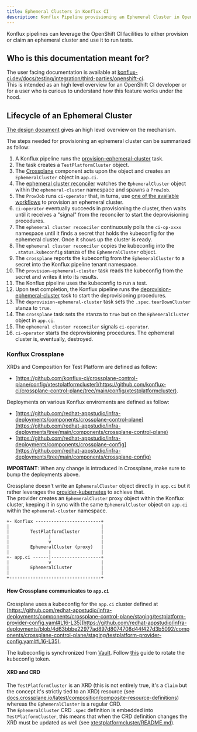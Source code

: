 ```yaml
---
title: Ephemeral Clusters in Konflux CI
description: Konflux Pipeline provisioning an Ephemeral Cluster in OpenShift CI
---
```


Konflux pipelines can leverage the OpenShift CI facilities to either provision or claim an
ephemeral cluster and use it to run tests.  

## Who is this documentation meant for?

The user facing documentation is available at [konflux-ci.dev/docs/testing/integration/third-parties/openshift-ci](https://konflux-ci.dev/docs/testing/integration/third-parties/openshift-ci/).  
This is intended as an high level overview for an OpenShift CI developer or for a user who is curious to understand how this feature works under the hood.

## Lifecycle of an Ephemeral Cluster

[The design document](https://docs.google.com/document/d/1RLE4PcRXWwXg7GTnyOxzOAq9FtLXMZxOhRRioMxQhJc/edit?tab=t.0#heading=h.x9snb54sjlu9) gives an high level overview on the mechanism.

The steps needed for provisioning an ephemeral cluster can be summarized as follow:
1. A Konflux pipeline runs the [provision-ephemeral-cluster](https://github.com/openshift/konflux-tasks/tree/main/tasks/provision-ephemeral-cluster/0.1) task.
1. The task creates a `TestPlatformCluster` object.
1. The [Crossplane](https://www.crossplane.io/) component acts upon the object and creates an `EphemeralCluster` object in `app.ci`.
1. The [ephemeral cluster reconciler](http://github.com/openshift/ci-tools/blob/main/pkg/controller/ephemeralcluster/reconciler.go) watches the `EphemeralCluster` object within the `ephemeral-cluster` namespace and spawns a `ProwJob`.
1. The `ProwJob` runs `ci-operator` that, in turns, use [one of the available workflows](https://steps.ci.openshift.org/#workflows) to provision an ephemeral cluster.
1. `ci-operator` eventually succeeds in provisioning the cluster, then waits until it receives a "signal" from the reconciler to start the deprovisioning procedures.
1. The `ephemeral cluster reconciler` continuously polls the `ci-op-xxxx` namespace until it finds a secret that holds the kubeconfig for the ephemeral cluster. Once it shows up the cluster is ready.
1. The `ephemeral cluster reconciler` copies the kubeconfig into the `.status.kubeconfig` stanza of the `EphemeralCluster` object.
1. The `crossplane` reports the kubeconfig from the `EphemeralCluster` to a secret into the Konflux pipeline tenant namespace.
1. The `provision-ephemeral-cluster` task reads the kubeconfig from the secret and writes it into its results.
1. The Konflux pipeline uses the kubeconfig to run a test.
1. Upon test completion, the Konflux pipeline runs the [deprovision-ephemeral-cluster](https://github.com/openshift/konflux-tasks/tree/main/tasks/deprovision-ephemeral-cluster/0.1) task to start the deprovisioning procedures.
1. The `deprovision-ephemeral-cluster` task sets the `.spec.tearDownCluster` stanza to `true`.
1. The `crossplane` task sets the stanza to `true` but on the `EphemeralCluster` object in `app.ci`.
1. The `ephemeral cluster reconciler` signals `ci-operator`.
1. `ci-operator` starts the deprovisioning procedures. The ephemeral cluster is, eventually, destroyed.

### Konflux Crossplane
XRDs and Composition for Test Platform are defined as follow:
- [https://github.com/konflux-ci/crossplane-control-plane/config/xtestplatformcluster](https://github.com/konflux-ci/crossplane-control-plane/tree/main/config/xtestplatformcluster).  

Deployments on various Konflux enviroments are defined as follow:
- [https://github.com/redhat-appstudio/infra-deployments/components/crossplane-control-plane](https://github.com/redhat-appstudio/infra-deployments/tree/main/components/crossplane-control-plane)
- [https://github.com/redhat-appstudio/infra-deployments/components/crossplane-config](https://github.com/redhat-appstudio/infra-deployments/tree/main/components/crossplane-config)

**IMPORTANT**: When any change is introduced in Crossplane, make sure to bump the deployments above.

Crossplane doesn't write an `EphemeralCluster` object directly in `app.ci` but it rather leverages the [provider-kubernetes](https://github.com/crossplane-contrib/provider-kubernetes) to achieve that.  
The provider creates an `EphemeralCluster` proxy object within the Konflux cluster, keeping it in sync with the same `EphemeralCluster` object on `app.ci` within the `ephemeral-cluster` namespace.

```
+- Konflux -------------------------+
|                                   |
|        TestPlatformCluster        |
|               |                   |
|               v                   |
|        EphemeralCluster (proxy)   |
|               |                   |
+- app.ci ------|-------------------+
|               v                   |
|        EphemeralCluster           |
|                                   |
+-----------------------------------+
```

#### How Crossplane communicates to `app.ci`
Crossplane uses a kubeconfig for the `app.ci` cluster defined at [https://github.com/redhat-appstudio/infra-deployments/components/crossplane-control-plane/staging/testplatform-provider-config.yaml#L16-L35](https://github.com/redhat-appstudio/infra-deployments/blob/4d63bbbe22977ad897d8074708d44f427d3b5092/components/crossplane-control-plane/staging/testplatform-provider-config.yaml#L16-L35).  

The kubeconfig is synchronized from [Vault](https://vault.devshift.net/ui/vault/secrets/stonesoup/kv/production%2Fopenshift-ci%2Fephemeral-cluster/details).
Follow [this](https://github.com/openshift/release/blob/ca2b56fe13700f7970240e1b72ae8b5860a1b668/docs/dptp-triage-sop/token-rotation.md#konflux-ephemeral-cluster-service-account-token) guide to rotate the kubeconfig token.  

#### XRD and CRD
The `TestPlatformCluster` is an XRD (this is not entirely true, it's a `Claim` but the concept it's strictly tied to an XRD) resource (see [docs.crossplane.io/latest/composition/composite-resource-definitions](https://docs.crossplane.io/latest/composition/composite-resource-definitions/)) whereas the `EphemeralCluster` is a regular CRD.  
The `EphemeralCluster` CRD `.spec` definition is embedded into `TestPlatformCluster`, this means that
when the CRD definition changes the XRD must be updated as well (see [xtestplatformcluster/README.md](https://github.com/konflux-ci/crossplane-control-plane/blob/main/config/xtestplatformcluster/README.md)).